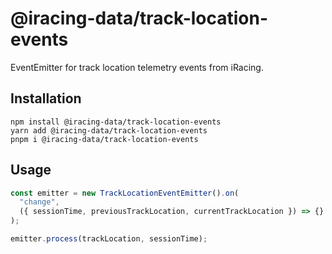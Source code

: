 # @iracing-data/track-location-events

EventEmitter for track location telemetry events from iRacing.

## Installation

```
npm install @iracing-data/track-location-events
yarn add @iracing-data/track-location-events
pnpm i @iracing-data/track-location-events
```

## Usage

```typescript
const emitter = new TrackLocationEventEmitter().on(
  "change",
  ({ sessionTime, previousTrackLocation, currentTrackLocation }) => {}
);

emitter.process(trackLocation, sessionTime);
```
